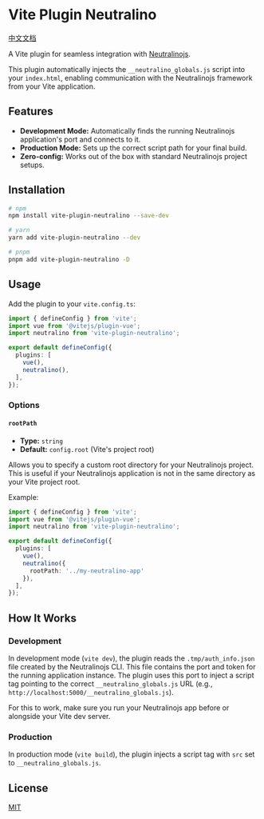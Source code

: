 # Vite Plugin Neutralino

[中文文档](./README.zh-CN.md)

A Vite plugin for seamless integration with [Neutralinojs](https://neutralino.js.org/).

This plugin automatically injects the `__neutralino_globals.js` script into your `index.html`, enabling communication with the Neutralinojs framework from your Vite application.

## Features

-   **Development Mode:** Automatically finds the running Neutralinojs application's port and connects to it.
-   **Production Mode:** Sets up the correct script path for your final build.
-   **Zero-config:** Works out of the box with standard Neutralinojs project setups.

## Installation

```bash
# npm
npm install vite-plugin-neutralino --save-dev

# yarn
yarn add vite-plugin-neutralino --dev

# pnpm
pnpm add vite-plugin-neutralino -D
```

## Usage

Add the plugin to your `vite.config.ts`:

```typescript
import { defineConfig } from 'vite';
import vue from '@vitejs/plugin-vue';
import neutralino from 'vite-plugin-neutralino';

export default defineConfig({
  plugins: [
    vue(),
    neutralino(),
  ],
});
```

### Options

#### `rootPath`

-   **Type:** `string`
-   **Default:** `config.root` (Vite's project root)

Allows you to specify a custom root directory for your Neutralinojs project. This is useful if your Neutralinojs application is not in the same directory as your Vite project root.

Example:

```typescript
import { defineConfig } from 'vite';
import vue from '@vitejs/plugin-vue';
import neutralino from 'vite-plugin-neutralino';

export default defineConfig({
  plugins: [
    vue(),
    neutralino({
      rootPath: '../my-neutralino-app'
    }),
  ],
});
```

## How It Works

### Development

In development mode (`vite dev`), the plugin reads the `.tmp/auth_info.json` file created by the Neutralinojs CLI. This file contains the port and token for the running application instance. The plugin uses this port to inject a script tag pointing to the correct `__neutralino_globals.js` URL (e.g., `http://localhost:5000/__neutralino_globals.js`).

For this to work, make sure you run your Neutralinojs app before or alongside your Vite dev server.

### Production

In production mode (`vite build`), the plugin injects a script tag with `src` set to `__neutralino_globals.js`.

## License

[MIT](./LICENSE)